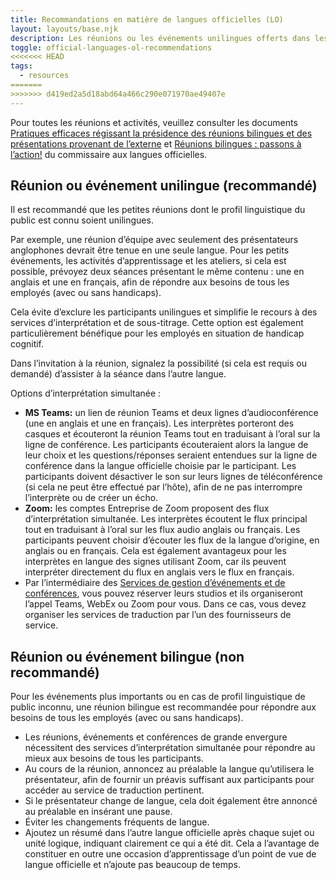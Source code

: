 ```yaml
---
title: Recommandations en matière de langues officielles (LO)
layout: layouts/base.njk
description: Les réunions ou les événements unilingues offerts dans les deux langues officielles (anglais et fran&ccedil;ais) sont à privilégier. Il y a cependant des meilleures pratiques à suivre lorsqu’il s’agit de bilinguisme.
toggle: official-languages-ol-recommendations
<<<<<<< HEAD
tags:
  - resources
=======
>>>>>>> d419ed2a5d18abd64a466c290e071970ae49407e
---
```


Pour toutes les réunions et activités, veuillez consulter les documents [Pratiques efficaces régissant la présidence des réunions bilingues et des présentations provenant de l’externe](https://www.clo-ocol.gc.ca/fr/ressources/fonctionnaires/reunions-bilingue) et [Réunions bilingues : passons à l’action!](https://www.clo-ocol.gc.ca/fr/ressources/fonctionnaires/outil-reunions-bilingue) du commissaire aux langues officielles.

## Réunion ou événement unilingue (recommandé)

Il est recommandé que les petites réunions dont le profil linguistique du public est connu soient unilingues.

Par exemple, une réunion d’équipe avec seulement des présentateurs anglophones devrait être tenue en une seule langue. Pour les petits événements, les activités d’apprentissage et les ateliers, si cela est possible, prévoyez deux séances présentant le même contenu : une en anglais et une en français, afin de répondre aux besoins de tous les employés (avec ou sans handicaps).

Cela évite d’exclure les participants unilingues et simplifie le recours à des services d’interprétation et de sous-titrage. Cette option est également particulièrement bénéfique pour les employés en situation de handicap cognitif.

Dans l’invitation à la réunion, signalez la possibilité (si cela est requis ou demandé) d’assister à la séance dans l’autre langue.

Options d’interprétation simultanée :

- **MS Teams:** un lien de réunion Teams et deux lignes d’audioconférence (une en anglais et une en français). Les interprètes porteront des casques et écouteront la réunion Teams tout en traduisant à l’oral sur la ligne de conférence. Les participants écouteraient alors la langue de leur choix et les questions/réponses seraient entendues sur la ligne de conférence dans la langue officielle choisie par le participant. Les participants doivent désactiver le son sur leurs lignes de téléconférence (si cela ne peut être effectué par l’hôte), afin de ne pas interrompre l’interprète ou de créer un écho.
- **Zoom:** les comptes Entreprise de Zoom proposent des flux d’interprétation simultanée. Les interprètes écoutent le flux principal tout en traduisant à l’oral sur les flux audio anglais ou français. Les participants peuvent choisir d’écouter les flux de la langue d’origine, en anglais ou en français. Cela est également avantageux pour les interprètes en langue des signes utilisant Zoom, car ils peuvent interpréter directement du flux en anglais vers le flux en français.
- Par l’intermédiaire des [Services de gestion d’événements et de conférences](https://www.tpsgc-pwgsc.gc.ca/biens-property/gec-ecm/index-fra.html), vous pouvez réserver leurs studios et ils organiseront l’appel Teams, WebEx ou Zoom pour vous. Dans ce cas, vous devez organiser les services de traduction par l’un des fournisseurs de service.

## Réunion ou événement bilingue (non recommandé)

Pour les événements plus importants ou en cas de profil linguistique de public inconnu, une réunion bilingue est recommandée pour répondre aux besoins de tous les employés (avec ou sans handicaps).

- Les réunions, événements et conférences de grande envergure nécessitent des services d’interprétation simultanée pour répondre au mieux aux besoins de tous les participants.
- Au cours de la réunion, annoncez au préalable la langue qu’utilisera le présentateur, afin de fournir un préavis suffisant aux participants pour accéder au service de traduction pertinent.
- Si le présentateur change de langue, cela doit également être annoncé au préalable en insérant une pause.
- Éviter les changements fréquents de langue.
- Ajoutez un résumé dans l’autre langue officielle après chaque sujet ou unité logique, indiquant clairement ce qui a été dit. Cela a l’avantage de constituer en outre une occasion d’apprentissage d’un point de vue de langue officielle et n’ajoute pas beaucoup de temps.
